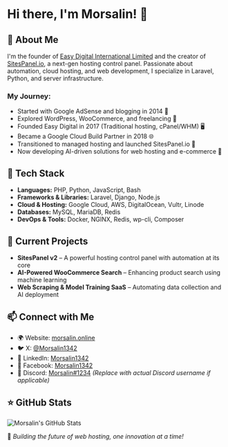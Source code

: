 # Hi there, I'm Morsalin! 👋

## 🚀 About Me
I'm the founder of [Easy Digital International Limited](https://theeasydigital.com) and the creator of [SitesPanel.io](https://sitespanel.io), a next-gen hosting control panel. Passionate about automation, cloud hosting, and web development, I specialize in Laravel, Python, and server infrastructure.

### My Journey:
- Started with Google AdSense and blogging in 2014 📖
- Explored WordPress, WooCommerce, and freelancing 💼
- Founded Easy Digital in 2017 (Traditional hosting, cPanel/WHM) 🖥️
- Became a Google Cloud Build Partner in 2018 🌐
- Transitioned to managed hosting and launched SitesPanel.io 🚀
- Now developing AI-driven solutions for web hosting and e-commerce 🧠

## 🔧 Tech Stack
- **Languages:** PHP, Python, JavaScript, Bash
- **Frameworks & Libraries:** Laravel, Django, Node.js
- **Cloud & Hosting:** Google Cloud, AWS, DigitalOcean, Vultr, Linode
- **Databases:** MySQL, MariaDB, Redis
- **DevOps & Tools:** Docker, NGINX, Redis, wp-cli, Composer

## 📌 Current Projects
- **SitesPanel v2** – A powerful hosting control panel with automation at its core
- **AI-Powered WooCommerce Search** – Enhancing product search using machine learning
- **Web Scraping & Model Training SaaS** – Automating data collection and AI deployment

## 📫 Connect with Me
- 🌍 Website: [morsalin.online](https://morsalin.online)
- 🐦 X: [@Morsalin1342](https://x.com/morsalin1342)
- 💼 LinkedIn: [Morsalin1342](https://linkedin.com/in/morsalin1342)
- 📘 Facebook: [Morsalin1342](https://facebook.com/morsalin1342)
- 💬 Discord: [Morsalin#1234](#) *(Replace with actual Discord username if applicable)*

## ⭐ GitHub Stats
![Morsalin's GitHub Stats](https://github-readme-stats.vercel.app/api?username=morsalin1342&show_icons=true&theme=radical)

🚀 _Building the future of web hosting, one innovation at a time!_


